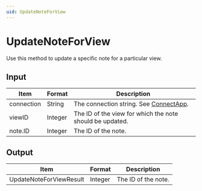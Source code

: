 ```yaml
---
uid: UpdateNoteForView
---
```


# UpdateNoteForView

Use this method to update a specific note for a particular view.

## Input

| Item       | Format  | Description                                                                          |
|------------|---------|--------------------------------------------------------------------------------------|
| connection | String  | The connection string. See [ConnectApp](xref:ConnectApp). |
| viewID     | Integer | The ID of the view for which the note should be updated.                             |
| note.ID    | Integer | The ID of the note.                                                                  |

## Output

| Item                     | Format  | Description         |
|--------------------------|---------|---------------------|
| UpdateNoteForViewResult | Integer | The ID of the note. |
